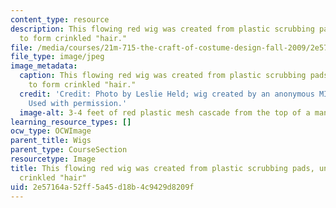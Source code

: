 ```yaml
---
content_type: resource
description: This flowing red wig was created from plastic scrubbing pads, unfolded
  to form crinkled "hair."
file: /media/courses/21m-715-the-craft-of-costume-design-fall-2009/2e57164a52ff5a45d18b4c9429d8209f_IMG_1068.jpg
file_type: image/jpeg
image_metadata:
  caption: This flowing red wig was created from plastic scrubbing pads, unfolded
    to form crinkled "hair."
  credit: 'Credit: Photo by Leslie Held; wig created by an anonymous MIT student.
    Used with permission.'
  image-alt: 3-4 feet of red plastic mesh cascade from the top of a mannequin's head.
learning_resource_types: []
ocw_type: OCWImage
parent_title: Wigs
parent_type: CourseSection
resourcetype: Image
title: This flowing red wig was created from plastic scrubbing pads, unfolded to form
  crinkled "hair"
uid: 2e57164a-52ff-5a45-d18b-4c9429d8209f
---
```


